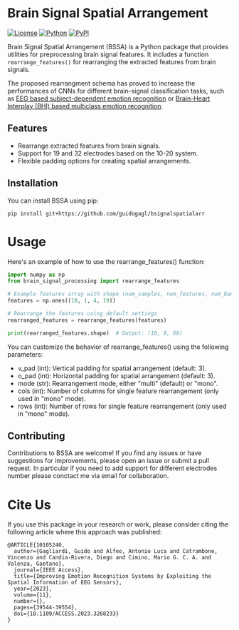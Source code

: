 # Brain Signal Spatial Arrangement

[![License](https://img.shields.io/badge/license-MIT-blue.svg)](LICENSE)
[![Python](https://img.shields.io/badge/python-3.6%20%7C%203.7%20%7C%203.8%20%7C%203.9-blue.svg)](https://www.python.org/)
[![PyPI](https://img.shields.io/pypi/v/brain_signal_processing.svg)](https://pypi.org/project/brain_signal_processing/)

Brain Signal Spatial Arrangement (BSSA) is a Python package that provides utilities for preprocessing brain signal features. It includes a function `rearrange_features()` for rearranging the extracted features from brain signals.

The proposed rearrangment schema has proved to increase the performances of CNNs for different brain-signal classification tasks, such as [EEG based subject-dependent emotion recognition](https://10.1109/ACCESS.2023.3268233) or [Brain-Heart Interplay (BHI) based multiclass emotion recognition](https://10.1109/NER52421.2023.10123758).

## Features

- Rearrange extracted features from brain signals.
- Support for 19 and 32 electrodes based on the 10-20 system.
- Flexible padding options for creating spatial arrangements.

## Installation

You can install BSSA using pip:

```shell
pip install git+https://github.com/guidogagl/bsignalspatialarr
```

# Usage
Here's an example of how to use the rearrange_features() function:

```python
import numpy as np
from brain_signal_processing import rearrange_features

# Example features array with shape (num_samples, num_features, num_bands, num_electrodes)
features = np.ones((10, 1, 4, 19))

# Rearrange the features using default settings
rearranged_features = rearrange_features(features)

print(rearranged_features.shape)  # Output: (10, 9, 60)
```

You can customize the behavior of rearrange_features() using the following parameters:

- v_pad (int): Vertical padding for spatial arrangement (default: 3).
- o_pad (int): Horizontal padding for spatial arrangement (default: 3).
- mode (str): Rearrangement mode, either "multi" (default) or "mono".
- cols (int): Number of columns for single feature rearrangement (only used in "mono" mode).
- rows (int): Number of rows for single feature rearrangement (only used in "mono" mode).


## Contributing

Contributions to BSSA are welcome! If you find any issues or have suggestions for improvements, please open an issue or submit a pull request. In particular if you need to add support for different electrodes number please conctact me via email for collaboration.

# Cite Us
If you use this package in your research or work, please consider citing the following article where this approach was published:

```
@ARTICLE{10105240,
  author={Gagliardi, Guido and Alfeo, Antonio Luca and Catrambone, Vincenzo and Candia-Rivera, Diego and Cimino, Mario G. C. A. and Valenza, Gaetano},
  journal={IEEE Access},
  title={Improving Emotion Recognition Systems by Exploiting the Spatial Information of EEG Sensors},
  year={2023},
  volume={11},
  number={},
  pages={39544-39554},
  doi={10.1109/ACCESS.2023.3268233}
}
```





